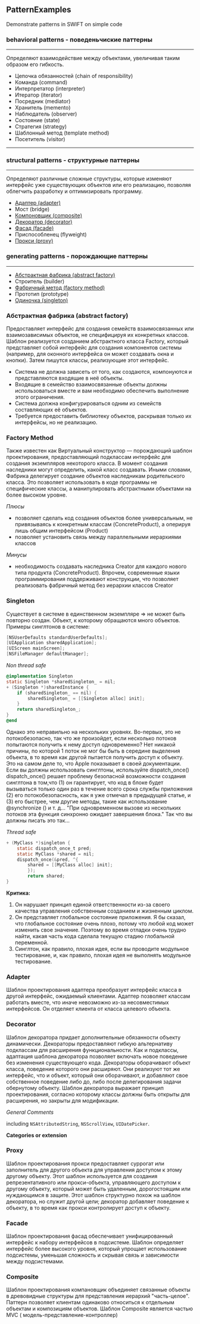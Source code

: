 ## PatternExamples

Demonstrate patterns in SWIFT on simple code

### behavioral patterns - поведеньчиские паттерны
---------
Определяют взаимодействие между объектами, увеличивая таким образом его гибкость.

- Цепочка обязанностей (chain of responsibility)
- Команда (command)                      
- Интерпретатор (interpreter)             
- Итератор (iterator)
- Посредник (mediator)                    
- Хранитель (memento)                     
- Наблюдатель (observer)                  
- Состояние (state)
- Стратегия (strategy)                    
- Шаблонный метод (template method)      
- Посетитель (visitor)    

---------
### structural patterns - структурные паттерны
---------

Определяют различные сложные структуры, которые изменяют интерфейс уже существующих объектов или его реализацию, позволяя облегчить разработку и оптимизировать программу.


- [Адаптер (adapter)](#adapter)                       
- Мост (bridge)                           
- [Компоновщик (composite)](#composite)                 
- [Декоратор (decorator)](#decorator)                   
- [Фасад (facade)](facade)                          
- Приспособленец (flyweight)              
- [Прокси (proxy)](#proxy)   

### generating patterns - порождающие паттерны
---------
- [Абстрактная фабрика (abstract factory)](#abstract-factory)
- Строитель (builder)                     
- [Фабричный метод (factory method)](#factory-method)        
- Прототип (prototype)
- [Одиночка (singleton)](#singleton)         


<a name="abstract-factory"></a>
### Абстрактная фабрика (abstract factory)
Предоставляет интерфейс для создания семейств взаимосвязанных или взаимозависимых объектов, не специфицируя их конкретных классов. Шаблон реализуется созданием абстрактного класса Factory, который представляет собой интерфейс для создания компонентов системы (например, для оконного интерфейса он может создавать окна и кнопки). Затем пишутся классы, реализующие этот интерфейс.
* Система не должна зависеть от того, как создаются, компонуются и представляются входящие в неё объекты.
* Входящие в семейство взаимосвязанные объекты должны использоваться вместе и вам необходимо обеспечить выполнение этого ограничения.
* Система должна конфигурироваться одним из семейств составляющих её объектов.
* Требуется предоставить библиотеку объектов, раскрывая только их интерфейсы, но не реализацию.

<a name="factory-method"></a>
### Factory Method
Также известен как Виртуальный конструктор — порождающий шаблон проектирования, предоставляющий подклассам интерфейс для создания экземпляров некоторого класса. В момент создания наследники могут определить, какой класс создавать. Иными словами, Фабрика делегирует создание объектов наследникам родительского класса. Это позволяет использовать в коде программы не специфические классы, а манипулировать абстрактными объектами на более высоком уровне.

_Плюсы_

* позволяет сделать код создания объектов более универсальным, не привязываясь к конкретным классам (ConcreteProduct), а оперируя лишь общим интерфейсом (Product)
* позволяет установить связь между параллельными иерархиями классов

_Минусы_

* необходимость создавать наследника Creator для каждого нового типа продукта (ConcreteProduct). Впрочем, современные языки программирования поддерживают конструкции, что позволяет реализовать фабричный метод без иерархии классов Creator

<a name="singleton"></a>
### Singleton
Существует в системе в единственном экземпляре => не может быть повторно создан. Объект, к которому обращаются много объектов. Примеры синглтонов в системе:
```objectivec
[NSUserDefaults standardUserDefaults];
[UIApplication sharedApplication];
[UIScreen mainScreen];
[NSFileManager defaultManager];
```
_Non thread safe_
```objectivec
@implementation Singleton
static Singleton *sharedSingleton_ = nil;
+ (Singleton *)sharedInstance {
    if (sharedSingleton_ == nil) {
        sharedSingleton_ = [[Singleton alloc] init];
    }
    return sharedSingleton_;
}
@end
```
Однако это неправильно на нескольких уровнях. Во-первых, это не потокобезопасно, так что же произойдет, если несколько потоков попытаются получить к нему доступ одновременно? Нет никакой причины, по которой 1 поток не мог бы быть в середине выделения объекта, в то время как другой пытается получить доступ к объекту. Это на самом деле то, что Apple показывает в своей документации. Если вы должны использовать синглтоны, используйте dispatch_once() dispatch_once() решает проблему безопасной возможности создания синглтона в том,что (1) он гарантирует, что код в блоке будет вызываться только один раз в течение всего срока службы приложения (2) его потокобезопасность, как я уже отмечал в предыдущей статье, и (3) его быстрее, чем другие методы, такие как использование @synchronize () и т. д... "При одновременном вызове из нескольких потоков эта функция синхронно ожидает завершения блока." Так что вы должны писать это так...

_Thread safe_
```objectivec
+ (MyClass *)singleton {
    static dispatch_once_t pred;
    static MyClass *shared = nil;
    dispatch_once(&pred, ^{
        shared = [[MyClass alloc] init];
        });
        return shared;
}
```

__Критика:__

1. Он нарушает принцип единой ответственности из-за своего качества управления собственным созданием и жизненным циклом.
2. Он представляет глобальное состояние приложения. Я бы сказал, что глобальное состояние очень плохо, потому что любой код может изменить свое значение. Поэтому во время отладки очень трудно найти, какая часть кода сделала текущую стадию глобальной переменной.
3. Синглтон, как правило, плохая идея, если вы проводите модульное тестирование, и, как правило, плохая идея не выполнять модульное тестирование.

<a name="adapter"></a>
### Adapter
Шаблон проектирования адаптера преобразует интерфейс класса в другой интерфейс, ожидаемый клиентами. Адаптер позволяет классам работать вместе, что иначе невозможно из-за несовместимых интерфейсов. Он отделяет клиента от класса целевого объекта.


<a name="decorator"></a>

### Decorator
Шаблон декоратора придает дополнительные обязанности объекту динамически. Декораторы предоставляют гибкую альтернативу подклассам для расширения функциональности. Как и подклассы, адаптация шаблона декоратора позволяет включать новое поведение без изменения существующего кода. Декораторы оборачивают объект класса, поведение которого они расширяют. Они реализуют тот же интерфейс, что и объект, который они оборачивают, и добавляют свое собственное поведение либо до, либо после делегирования задачи обернутому объекту. Шаблон декоратора выражает принцип проектирования, согласно которому классы должны быть открыты для расширения, но закрыты для модификации.

_General Comments_

including `NSAttributedString`, `NSScrollView`, `UIDatePicker`.

__Categories or extension__


<a name="proxy"></a>

### Proxy
Шаблон проектирования прокси предоставляет суррогат или заполнитель для другого объекта для управления доступом к этому другому объекту. Этот шаблон используется для создания репрезентативного или прокси-объекта, управляющего доступом к другому объекту, который может быть удаленным, дорогостоящим или нуждающимся в защите. Этот шаблон структурно похож на шаблон декоратора, но служит другой цели; декоратор добавляет поведение к объекту, в то время как прокси контролирует доступ к объекту.

<a name="facade"></a>

### Facade
Шаблон проектирования фасад обеспечивает унифицированный интерфейс к набору интерфейсов в подсистеме. Шаблон определяет интерфейс более высокого уровня, который упрощает использование подсистемы, уменьшая сложность и скрывая связь и зависимости между подсистемами.

<a name="composite"></a>

### Composite

Шаблон проектирования компановщик объединяет связанные объекты в древовидные структуры для представления иерархий "часть-целое". Паттерн позволяет клиентам одинаково относиться к отдельным объектам и композициям объектов.
Шаблон Composite является частью MVC ( модель-представление-контроллер)
